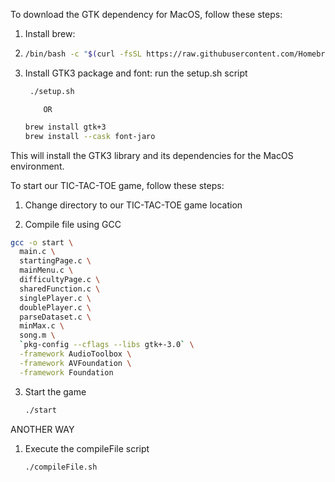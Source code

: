 To download the GTK dependency for MacOS, follow these steps:

1. Install brew:
2. ```sh
   /bin/bash -c "$(curl -fsSL https://raw.githubusercontent.com/Homebrew/install/HEAD/install.sh)"
   ```
3. Install GTK3 package and font:
   run the setup.sh script
   ```sh
    ./setup.sh
   ```
           OR
   ```sh
   brew install gtk+3
   brew install --cask font-jaro
   ```

This will install the GTK3 library and its dependencies for the MacOS environment.

To start our TIC-TAC-TOE game, follow these steps:
1. Change directory to our TIC-TAC-TOE game location

2. Compile file using GCC
  ```sh
 gcc -o start \
    main.c \
    startingPage.c \
    mainMenu.c \
    difficultyPage.c \
    sharedFunction.c \
    singlePlayer.c \
    doublePlayer.c \
    parseDataset.c \
    minMax.c \
    song.m \
    `pkg-config --cflags --libs gtk+-3.0` \
    -framework AudioToolbox \
    -framework AVFoundation \
    -framework Foundation
  ```
3. Start the game
   ```sh
   ./start
   ```

ANOTHER WAY
1. Execute the compileFile script
   ```sh
   ./compileFile.sh
   ```
